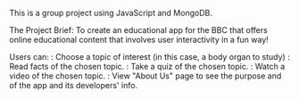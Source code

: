 This is a group project using JavaScript and MongoDB. 

The Project Brief:
To create an educational app for the BBC that offers online educational content that involves user
interactivity in a fun way!

Users can:
: Choose a topic of interest (in this case, a body organ to study)
: Read facts of the chosen topic.
: Take a quiz of the chosen topic.
: Watch a video of the chosen topic. 
: View "About Us" page to see the purpose and of the app and its developers' info. 

